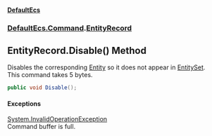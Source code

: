#### [DefaultEcs](./index.md 'index')
### [DefaultEcs.Command](./DefaultEcs-Command.md 'DefaultEcs.Command').[EntityRecord](./DefaultEcs-Command-EntityRecord.md 'DefaultEcs.Command.EntityRecord')
## EntityRecord.Disable() Method
Disables the corresponding [Entity](./DefaultEcs-Entity.md 'DefaultEcs.Entity') so it does not appear in [EntitySet](./DefaultEcs-EntitySet.md 'DefaultEcs.EntitySet').  
This command takes 5 bytes.  
```C#
public void Disable();
```
#### Exceptions
[System.InvalidOperationException](https://docs.microsoft.com/en-us/dotnet/api/System.InvalidOperationException 'System.InvalidOperationException')  
Command buffer is full.  
